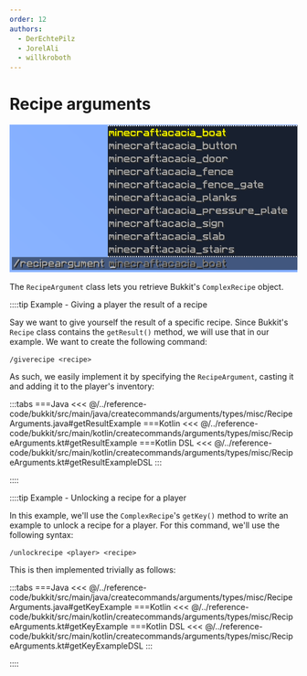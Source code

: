 ```yaml
---
order: 12
authors:
  - DerEchtePilz
  - JorelAli
  - willkroboth
---
```


# Recipe arguments

![A recipe argument command with the suggestions for Minecraft items](/images/arguments/recipe.png)

The `RecipeArgument` class lets you retrieve Bukkit's `ComplexRecipe` object.

::::tip Example - Giving a player the result of a recipe

Say we want to give yourself the result of a specific recipe. Since Bukkit's `Recipe` class contains the `getResult()` method, we will use that in our example. We want to create the following command:

```mccmd
/giverecipe <recipe>
```

As such, we easily implement it by specifying the `RecipeArgument`, casting it and adding it to the player's inventory:

:::tabs
===Java
<<< @/../reference-code/bukkit/src/main/java/createcommands/arguments/types/misc/RecipeArguments.java#getResultExample
===Kotlin
<<< @/../reference-code/bukkit/src/main/kotlin/createcommands/arguments/types/misc/RecipeArguments.kt#getResultExample
===Kotlin DSL
<<< @/../reference-code/bukkit/src/main/kotlin/createcommands/arguments/types/misc/RecipeArguments.kt#getResultExampleDSL
:::

::::

::::tip Example - Unlocking a recipe for a player

In this example, we'll use the `ComplexRecipe`'s `getKey()` method to write an example to unlock a recipe for a player. For this command, we'll use the following syntax:

```mccmd
/unlockrecipe <player> <recipe>
```

This is then implemented trivially as follows:

:::tabs
===Java
<<< @/../reference-code/bukkit/src/main/java/createcommands/arguments/types/misc/RecipeArguments.java#getKeyExample
===Kotlin
<<< @/../reference-code/bukkit/src/main/kotlin/createcommands/arguments/types/misc/RecipeArguments.kt#getKeyExample
===Kotlin DSL
<<< @/../reference-code/bukkit/src/main/kotlin/createcommands/arguments/types/misc/RecipeArguments.kt#getKeyExampleDSL
:::

::::
